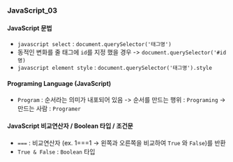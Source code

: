 ### JavaScript_03

#### JavaScript 문법
- `javascript select` : `document.querySelector('태그명')`
- 동적인 변화를 줄 태그에 `id`를 지정 했을 경우 -> `document.querySelector('#id명)`
- `javascript element style` : `document.querySelector('태그명').style`

#### Programing Language (JavaScript)
- `Program` : 순서라는 의미가 내포되어 있음 -> 순서를 만드는 행위 : `Programing` -> 만드는 사람 : `Programer`

#### JavaScript 비교연산자 / Boolean 타입 / 조건문
- `===` : 비교연산자 (ex. 1===1 -> 왼쪽과 오른쪽을 비교하여 `True` 와 `False`)를 반환
- `True & False` : `Boolean` 타입